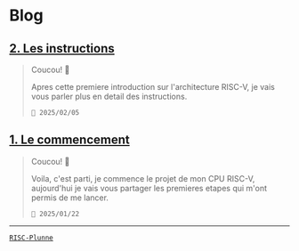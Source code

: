 # Blog

## [2. Les instructions](2_RISCP.md#ii-riscp---les-instructions)

> Coucou! 👋
> 
> Apres cette premiere introduction sur l'architecture RISC-V, je vais vous parler plus en detail des instructions.
> 
> `📅 2025/02/05`

## [1. Le commencement](1_RISCP.md#i-riscp---le-commencement)

> Coucou! 👋
> 
> Voila, c'est parti, je commence le projet de mon CPU RISC-V, aujourd'hui je vais vous partager les premieres etapes qui m'ont permis de me lancer.
> 
> `📅 2025/01/22`

-----
[`RISC-Plunne`](https://github.com/Plunne/RISC-Plunne)
